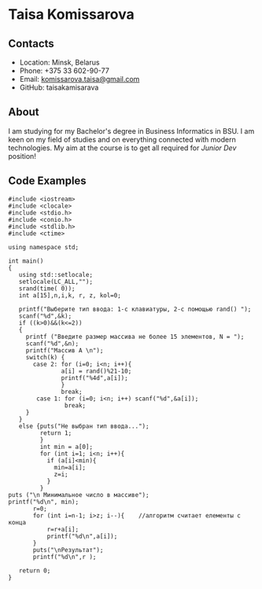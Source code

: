# Taisa Komissarova

## Contacts

- Location: Minsk, Belarus
- Phone: +375 33 602-90-77
- Email: komissarova.taisa@gmail.com
- GitHub: taisakamisarava

## About

I am studying for my Bachelor's degree in Business Informatics in BSU. I am keen on my field of studies and on everything connected with modern technologies.
My aim at the course is to get all required for _Junior Dev_ position!

## Code Examples

```
#include <iostream>
#include <clocale>
#include <stdio.h>
#include <conio.h>
#include <stdlib.h>
#include <ctime>

using namespace std;

int main()
{
   using std::setlocale;
   setlocale(LC_ALL,"");
   srand(time( 0));
   int a[15],n,i,k, r, z, kol=0;

   printf("Выберите тип ввода: 1-c клавиатуры, 2-с помощью rand() ");
   scanf("%d",&k);
   if ((k>0)&&(k<=2))
   {
     printf ("Введите размер массива не более 15 элементов, N = ");
     scanf("%d",&n);
     printf("Массив A \n");
     switch(k) {
       case 2: for (i=0; i<n; i++){
               a[i] = rand()%21-10;
               printf("%4d",a[i]);
               }
               break;
        case 1: for (i=0; i<n; i++) scanf("%d",&a[i]);
                break;
     }
   }
   else {puts("Не выбран тип ввода...");
         return 1;
         }
         int min = a[0];
         for (int i=1; i<n; i++){
           if (a[i]<min){
             min=a[i];
             z=i;
           }
         }
puts ("\n Минимальное число в масcиве");
printf("%d\n", min);
       r=0;
       for (int i=n-1; i>z; i--){    //алгоритм считает елементы с конца
           r=r+a[i];
           printf("%d\n",a[i]);
       }
       puts("\nРезультат");
       printf("%d\n",r );

   return 0;
}

```
